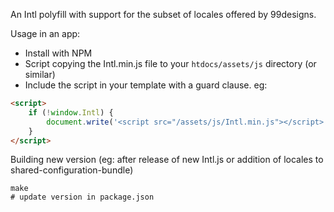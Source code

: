An Intl polyfill with support for the subset of locales offered by 99designs.

Usage in an app: 

  - Install with NPM
  - Script copying the Intl.min.js file to your `htdocs/assets/js` directory (or similar)
  - Include the script in your template with a guard clause. eg: 

```html
<script>
    if (!window.Intl) {
        document.write('<script src="/assets/js/Intl.min.js"></script>');
    }
</script>
```

Building new version (eg: after release of new Intl.js or addition of locales to shared-configuration-bundle)

```shell
make
# update version in package.json
```
